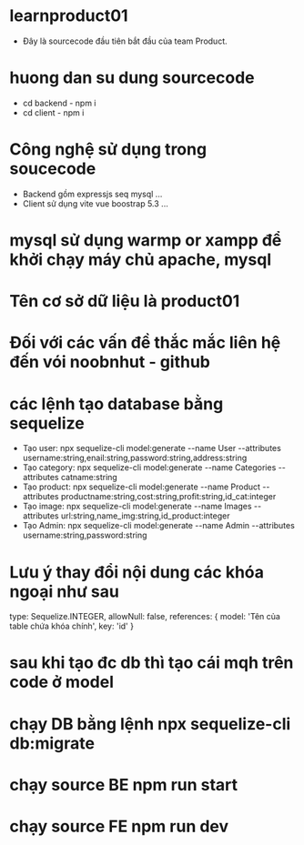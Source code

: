# learnproduct01
 + Đây là sourcecode đầu tiên bắt đầu của team Product.

# huong dan su dung sourcecode
 + cd backend - npm i 
 + cd client - npm i

# Công nghệ sử dụng trong soucecode
 + Backend gồm expressjs seq mysql ...
 + Client sử dụng vite vue boostrap 5.3 ...

# mysql sử dụng warmp or xampp để khởi chạy máy chủ apache, mysql
# Tên cơ sở dữ liệu là product01
# Đối với các vấn đề thắc mắc liên hệ đến vói noobnhut - github

# các lệnh tạo database bằng sequelize
 + Tạo user: npx sequelize-cli model:generate --name User --attributes username:string,enail:string,password:string,address:string
 + Tạo category: npx sequelize-cli model:generate --name Categories --attributes catname:string
 + Tạo product: npx sequelize-cli model:generate --name Product --attributes productname:string,cost:string,profit:string,id_cat:integer
 + Tạo image: npx sequelize-cli model:generate --name Images --attributes url:string,name_img:string,id_product:integer
 + Tạo Admin: npx sequelize-cli model:generate --name Admin --attributes username:string,password:string

 # Lưu ý thay đổi nội dung các khóa ngoại như sau
  type: Sequelize.INTEGER,
        allowNull: false,
        references: {
          model: 'Tên của table chứa khóa chính',
          key: 'id'
        }
# sau khi tạo đc db thì tạo cái mqh trên code ở model
# chạy DB bằng lệnh  npx sequelize-cli db:migrate

# chạy source BE npm run start
# chạy source FE npm run dev